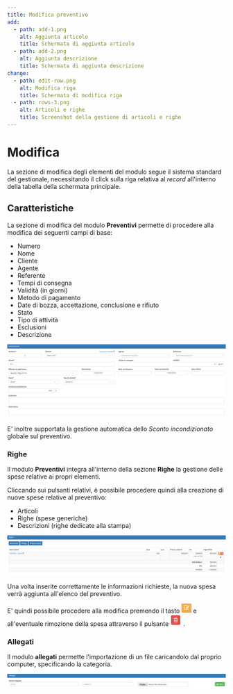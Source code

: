 ```yaml
---
title: Modifica preventivo
add:
  - path: add-1.png
    alt: Aggiunta articolo
    title: Schermata di aggiunta articolo
  - path: add-2.png
    alt: Aggiunta descrizione
    title: Schermata di aggiunta descrizione
change:
  - path: edit-row.png
    alt: Modifica riga
    title: Schermata di modifica riga
  - path: rows-3.png
    alt: Articoli e righe
    title: Screenshot della gestione di articoli e righe
---
```


# Modifica

La sezione di modifica degli elementi del modulo segue il sistema standard del gestionale, necessitando il click sulla riga relativa al _record_ all'interno della tabella della schermata principale.

## Caratteristiche

La sezione di modifica del modulo **Preventivi** permette di procedere alla modifica dei seguenti campi di base:

* Numero
* Nome
* Cliente
* Agente
* Referente
* Tempi di consegna
* Validità \(in giorni\)
* Metodo di pagamento
* Date di bozza, accettazione, conclusione e rifiuto
* Stato
* Tipo di attività
* Esclusioni
* Descrizione

![Screenshot modifica preventivi](../../../../.gitbook/assets/intestazione.PNG)

E' inoltre supportata la gestione automatica dello _Sconto incondizionato_ globale sul preventivo.

### Righe

Il modulo **Preventivi** integra all'interno della sezione **Righe** la gestione delle spese relative ai propri elementi.

Cliccando sui pulsanti relativi, è possibile procedere quindi alla creazione di nuove spese relative al preventivo:

* Articoli
* Righe \(spese generiche\)
* Descrizioni \(righe dedicate alla stampa\)

![](../../../../.gitbook/assets/righe%20%281%29.PNG)

Una volta inserite correttamente le informazioni richieste, la nuova spesa verrà aggiunta all'elenco del preventivo.

E' quindi possibile procedere alla modifica premendo il tasto ![](../../../../.gitbook/assets/modificagiallo.png) e all'eventuale rimozione della spesa attraverso il pulsante ![](../../../../.gitbook/assets/rosso.png) .

### Allegati

Il modulo **allegati** permette l'importazione di un file caricandolo dal proprio computer, specificando la categoria.

![](../../../../.gitbook/assets/allegati%20%283%29.PNG)


